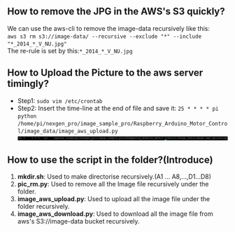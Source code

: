 ## How to remove the JPG in the AWS's S3 quickly?
We can use the aws-cli to remove the image-data recursively like this:  
`aws s3 rm s3://image-data/ --recursive --exclude "*" --include "*_2014_*_V_NU.jpg"`  
The re-rule is set by this:`*_2014_*_V_NU.jpg`
## How to Upload the Picture to the aws server timingly?
* Step1: `sudo vim /etc/crontab`
* Step2:  Insert the time-line at the end of file and save it: 
`25 * * * * pi python /home/pi/nexgen_pro/image_sample_pro/Raspberry_Arduino_Motor_Control/image_data/image_aws_upload.py`
![crontab](https://github.com/mm1994uestc/AWS-ENV-Monitor/blob/master/image_sample_pro/Raspberry_Arduino_Motor_Control/image_data/pi-crontab-upload-image.png)
## How to use the script in the folder?(Introduce)
1. **mkdir.sh**: Used to make directorise recursively.(A1 ... A8,...,D1...D8)
2. **pic_rm.py**: Used to remove all the Image file recursively under the folder.
3. **image_aws_upload.py**: Used to upload all the image file under the folder recursively.
4. **image_aws_download.py**: Used to download all the image file from aws's S3://image-data bucket recursively.
